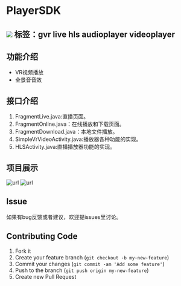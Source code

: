 # PlayerSDK
[![](https://jitpack.io/v/xieqiupeng/PlayerSDK.svg)](https://jitpack.io/#xieqiupeng/PlayerSDK)
标签：gvr live hls audioplayer videoplayer
---
## 功能介绍
+ VR视频播放
+ 全景音音效

## 接口介绍
1. FragmentLive.java:直播页面。
2. FragmentOnline.java：在线播放和下载页面。
3. FragmentDownload.java：本地文件播放。
4. SimpleVrVideoActivity.java:播放器各种功能的实现。
5. HLSActivity.java:直播播放器功能的实现。

## 项目展示
![url](https://github.com/xieqiupeng/TwirlingPlayerSDK/blob/master/images/0.png)
![url](https://github.com/xieqiupeng/TwirlingPlayerSDK/blob/master/images/1.png)

## Issue
如果有bug反馈或者建议，欢迎提issues里讨论。

## Contributing Code
1. Fork it
2. Create your feature branch (`git checkout -b my-new-feature`)
3. Commit your changes (`git commit -am 'Add some feature'`)
4. Push to the branch (`git push origin my-new-feature`)
5. Create new Pull Request
